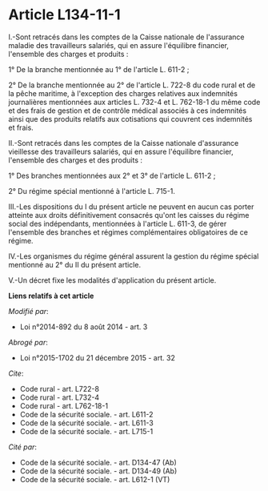 # Article L134-11-1

I.-Sont retracés dans les comptes de la Caisse nationale de l'assurance maladie des travailleurs salariés, qui en assure
l'équilibre financier, l'ensemble des charges et produits : 

1° De la branche mentionnée au 1° de l'article L. 611-2 ; 

2° De la branche mentionnée au 2° de l'article L. 722-8 du code rural et de la pêche maritime, à l'exception des charges
relatives aux indemnités journalières mentionnées aux articles L. 732-4 et L. 762-18-1 du même code et des frais de gestion
et de contrôle médical associés à ces indemnités ainsi que des produits relatifs aux cotisations qui couvrent ces indemnités
et frais. 

II.-Sont retracés dans les comptes de la Caisse nationale d'assurance vieillesse des travailleurs salariés, qui en assure
l'équilibre financier, l'ensemble des charges et des produits : 

1° Des branches mentionnées aux 2° et 3° de l'article L. 611-2 ; 

2° Du régime spécial mentionné à l'article L. 715-1. 

III.-Les dispositions du I du présent article ne peuvent en aucun cas porter atteinte aux droits définitivement consacrés
qu'ont les caisses du régime social des indépendants, mentionnées à l'article L. 611-3, de gérer l'ensemble des branches et
régimes complémentaires obligatoires de ce régime. 

IV.-Les organismes du régime général assurent la gestion du régime spécial mentionné au 2° du II du présent article. 

V.-Un décret fixe les modalités d'application du présent article.

**Liens relatifs à cet article**

_Modifié par_:

  - Loi n°2014-892 du 8 août 2014 - art. 3

_Abrogé par_:

  - Loi n°2015-1702 du 21 décembre 2015 - art. 32

_Cite_:

  - Code rural - art. L722-8
  - Code rural - art. L732-4
  - Code rural - art. L762-18-1
  - Code de la sécurité sociale. - art. L611-2
  - Code de la sécurité sociale. - art. L611-3
  - Code de la sécurité sociale. - art. L715-1

_Cité par_:

  - Code de la sécurité sociale. - art. D134-47 (Ab)
  - Code de la sécurité sociale. - art. D134-49 (Ab)
  - Code de la sécurité sociale. - art. L612-1 (VT)
